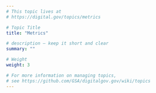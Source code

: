 ```yaml
---
# This topic lives at
# https://digital.gov/topics/metrics

# Topic Title
title: "Metrics"

# description — keep it short and clear
summary: ""

# Weight
weight: 3

# For more information on managing topics,
# see https://github.com/GSA/digitalgov.gov/wiki/topics
---
```

